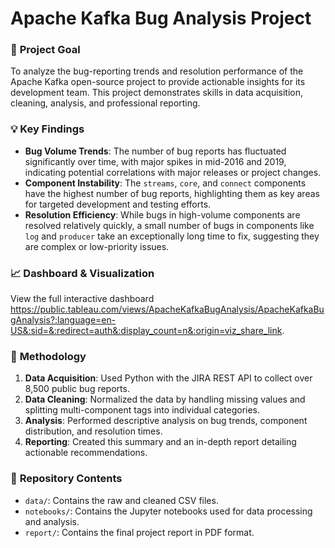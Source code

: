 # Apache Kafka Bug Analysis Project

### 🎯 **Project Goal**

To analyze the bug-reporting trends and resolution performance of the Apache Kafka open-source project to provide actionable insights for its development team. This project demonstrates skills in data acquisition, cleaning, analysis, and professional reporting.

### 💡 **Key Findings**

* **Bug Volume Trends**: The number of bug reports has fluctuated significantly over time, with major spikes in mid-2016 and 2019, indicating potential correlations with major releases or project changes.
* **Component Instability**: The `streams`, `core`, and `connect` components have the highest number of bug reports, highlighting them as key areas for targeted development and testing efforts.
* **Resolution Efficiency**: While bugs in high-volume components are resolved relatively quickly, a small number of bugs in components like `log` and `producer` take an exceptionally long time to fix, suggesting they are complex or low-priority issues.

### 📈 **Dashboard & Visualization**

View the full interactive dashboard https://public.tableau.com/views/ApacheKafkaBugAnalysis/ApacheKafkaBugAnalysis?:language=en-US&:sid=&:redirect=auth&:display_count=n&:origin=viz_share_link.

### 🔧 **Methodology**

1.  **Data Acquisition**: Used Python with the JIRA REST API to collect over 8,500 public bug reports.
2.  **Data Cleaning**: Normalized the data by handling missing values and splitting multi-component tags into individual categories.
3.  **Analysis**: Performed descriptive analysis on bug trends, component distribution, and resolution times.
4.  **Reporting**: Created this summary and an in-depth report detailing actionable recommendations.

### 📂 **Repository Contents**

* `data/`: Contains the raw and cleaned CSV files.
* `notebooks/`: Contains the Jupyter notebooks used for data processing and analysis.
* `report/`: Contains the final project report in PDF format.

